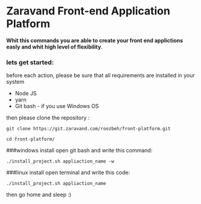 # Zaravand Front-end Application Platform
**Whit this commands you are able to create your front end applictions easly and whit high level of flexibility**.

### lets get started:
before each action, please be sure that all requirements are installed in your system

* Node JS
* yarn
* Git bash - if you use Windows OS

then please clone the repository :

```git clone https://git.zaravand.com/roozbeh/front-platform.git```

```cd front-platform/```

###windows install
open git bash and write this command:

```./install_project.sh appliaction_name -w```

###linux install
open terminal and write this code:

```./install_project.sh appliaction_name```


then go home and sleep :)

